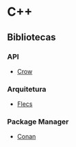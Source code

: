 # C++

## Bibliotecas

### API
- [Crow](http://crowcpp.org/master/)

### Arquitetura
- [Flecs](https://www.flecs.dev/flecs/)

### Package Manager
- [Conan](https://conan.io/)
